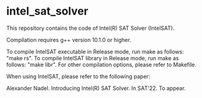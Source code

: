 # intel_sat_solver

This repository contains the code of Intel(R) SAT Solver (IntelSAT).

Compilation requires g++ version 10.1.0 or higher. 

To compile IntelSAT executable in Release mode, run make as follows: "make rs". To compile IntelSAT library in Release mode, run make as follows: "make libr". For other compilation options, please refer to Makefile.

When using IntelSAT, please refer to the following paper:

Alexander Nadel. Introducing Intel(R) SAT Solver. In SAT'22. To appear.

